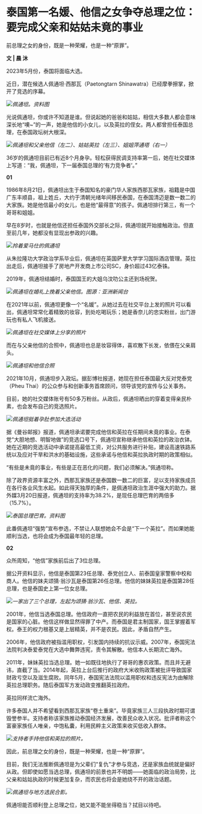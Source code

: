 # 泰国第一名媛、他信之女争夺总理之位：要完成父亲和姑姑未竟的事业

前总理之女的身份，既是一种荣耀，也是一种“原罪”。

**文 | 晨 沐**

2023年5月份，泰国将面临大选。

近日，潜在候选人佩通坦·西那瓦（Paetongtarn Shinawatra）已经摩拳擦掌，掀开了竞选的序幕。

![](https://inews.gtimg.com/news_bt/OZlPXz-ic0Pqssenr1exG-13m0CddiM2MXjpRoiaRC4XQAA/1000)_佩通坦。资料图_

光说佩通坦，你或许不知道是谁。但说起她的爸爸和姑姑，相信大多数人都会意味深长地“噢~”的一声，她是他信的小女儿，以及英拉的侄女。两人都曾担任泰国总理，在泰国政坛树大根深。

![](https://inews.gtimg.com/news_bt/OLfdXXF9t_t2FcIBZQPygXG_ihQ7TYGWlc5Sqfz9PDbXIAA/1000)_佩通坦和父亲他信（左二）、姑姑英拉（左三）、姐姐萍通塔（右一）_

36岁的佩通坦目前已有近8个月身孕。轻松获得民调支持率第一后，她在社交媒体上写道：“我，佩通坦，下一届泰国总理的‘有力竞争者’。”

**01**

1986年8月21日，佩通坦出生于泰国知名的豪门华人家族西那瓦家族，祖籍是中国广东丰顺县，祖上姓丘，大约于清朝光绪年间移民泰国，在泰国清迈是数一数二的大家族。她是他信最小的女儿，也是他“最得意”的孩子。佩通坦排行第三，有一个哥哥和姐姐。

早在8岁时，也就是他信还担任泰国外交部长之际，佩通坦就开始接触政治。但直至前几年，她都没有显现出参政的兴趣。

![](https://inews.gtimg.com/news_bt/OJy7uC6O8X2tl9egkfw9IL1b7Sf4U_PpUExEtv7iR2LcwAA/1000)_拎着爱马仕的佩通坦_

从朱拉隆功大学政治学系毕业后，佩通坦在英国萨里大学学习国际酒店管理。英拉出走后，佩通坦接手了房地产开发商上市公司SC，身价超过43亿泰铢。

2019年，佩通坦结婚时，泰国国王的大姐乌汶叻公主还到场祝贺。

![](https://inews.gtimg.com/news_bt/OYs_yjwi8OSQ3juDmkTKL84NcQwmA-G3Fvt5F9z9217aYAA/1000)_佩通坦在婚礼上挽着父亲他信。图源：亚洲新闻台_

在2021年以前，佩通坦更像一个“名媛”。从她过去在社交平台上发的照片可以看出，佩通坦常常化着精致的妆容，到处吃喝玩乐；她是香奈儿的忠实粉丝，出门游玩也有私人飞机接送。

![](https://inews.gtimg.com/news_bt/OU6X6-08uxEGxX_AuqVhMkB6Td3D5ZkGLI067rpaSfbyMAA/1000)_佩通坦在社交媒体上分享的照片_

而在与父亲他信的合照中，佩通坦也总是妆容得体，喜欢散下长发，依偎在父亲肩头。

![](https://inews.gtimg.com/news_bt/OGzCQtIs7sGyHT1akaIAKL3VbOhjZNyzkh0NujjFj7a2UAA/1000)_佩通坦和他信合照_

2021年10月，佩通坦步入政坛。据彭博社报道，她现在担任泰国最大反对党泰党（Pheu Thai）的公众参与和创新事务首席顾问，领导该党的宣传与公关事务。

目前，她的社交媒体账号有50多万粉丝。从政后，佩通坦晒出的穿着变得亲民朴素，也会发布自己的竞选照片。

![](https://inews.gtimg.com/news_bt/OsazacGBd8vW-Euyow4Is0UHDIR6h5wT6etOrT5AucufUAA/1000)_佩通坦挺着孕肚参加大选活动_

据《曼谷邮报》报道，佩通坦承诺要完成他信和英拉在任期间未竟的事业。在泰党“大胆地想、明智地做”的竞选口号下，佩通坦宣称继承他信和英拉的政治衣钵。她在近期的竞选活动中承诺提高最低工资，对公共服务进行补贴，建设高速铁路系统以及应对干旱和洪水的基础设施，这些承诺与他信和英拉执政时期的政策相似。

“有些是未竟的事业，有些是正在恶化的问题，我们必须解决。”佩通坦称。

除了政界资源丰富之外，西那瓦家族还是泰国数一数二的巨富，足以支持家族成员在各行各业风生水起。如此得天独厚的条件，是佩通坦政治生涯中强大的助力。据外媒3月20日报道，佩通坦的支持率为38.2%，是现任总理巴育的两倍多（15.7%）。

![](https://inews.gtimg.com/news_bt/OP4kWU-4rVipo9LCMwXl5I-uwrwPBV8MQGAlSveoRxg-IAA/1000)_泰国总理巴育。资料图_

此番佩通坦“强势”宣布参选，不禁让人联想她会不会是“下一个英拉”。而如果她能顺利当选，也将会成为泰国最年轻的总理。

**02**

众所周知，“他信”家族前后出了3位总理。

据公开资料显示，他信是泰国第23任总理、泰党创立人、前泰国皇家警察中校和商人。他信的妹夫颂猜·翁沙瓦是泰国第26任总理。他信的妹妹英拉是泰国第28任总理，也是泰国史上第一位女总理。

![](https://inews.gtimg.com/news_bt/O_M-0CEUr-TnXERE__yajG98GbmuDZoo8uZqnhjXuN70IAA/1000)_一家出了三个总理，左起为颂猜·翁沙瓦、他信、英拉。_

2001年，他信当选泰国总理。他信政府一直把农民的利益放在首位，甚至说农民是国家的心脏。他信这样做显然得罪了中产。而泰国是君主制国家，国王掌握着军权。泰王的权力根基又是上层精英，并不是农民。因此，矛盾自然产生。

2006年，他信政府被指滥用职权，引发国内持续的抗议示威。2007年，泰国宪法法院判决泰爱泰党在大选中舞弊违宪，责令其解散。他信本人长期流亡海外。

2011年，妹妹英拉当选总理。她一如既往地执行了哥哥的惠农政策。而且并无避讳，直截了当。2014年起，英拉上台后推行的政府大米收购政策被批评导致国家财政亏空以及滋生腐败。同年5月，泰国宪法法院以滥用职权和违反宪法为由解除英拉总理职务。随后泰国军方发动政变推翻英拉政府。

英拉同样流亡海外。

许多泰国人并不希望看到西那瓦家族“卷土重来”。毕竟家族三人三段执政时期可谓毁誉参半。支持者称该家族推动泰国经济发展，改善民众收入状况。批评者称这个富豪家族任人唯亲，中饱私囊，利用民粹主义政策来收买低收入群体。

![](https://inews.gtimg.com/news_bt/OSX4-OjhcKDZhxOBo0WEgPrFk5ihBZ9iqQnYKdMgg4YfgAA/1000)_支持者手持他信和英拉的照片。_

因此，前总理之女的身份，既是一种荣耀，也是一种“原罪”。

目前，我们无法推断佩通坦是为父辈们“复仇”才参与竞选，还是家族血统就是偏好从政。但即使如愿当选总理，佩通坦的前景也并不明朗——她面临的政治局势，比父亲和姑姑执政的时候更加复杂，而农民也将会是她绕不开的政治话题。

![](https://inews.gtimg.com/news_bt/OozI6PrNQY-LajJlZ8s5XITn-L54r786G9M8ySzWdgK0wAA/1000)_佩通坦与地方选民合影。_

佩通坦能否顺利登上总理之位，她又能不能坐得稳当？拭目以待吧。

